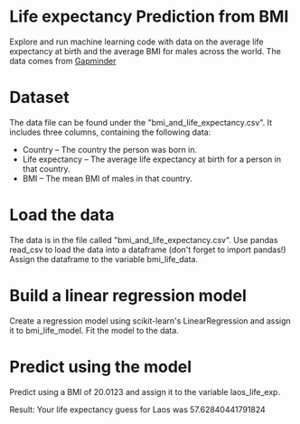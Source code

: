 # Life expectancy Prediction from BMI
Explore and run machine learning code with data on the average life expectancy at birth and the average BMI for males across the world. The data comes from 
<a herf= ''>  </a> [Gapminder](https://www.gapminder.org/)

# Dataset
The data file can be found under the "bmi_and_life_expectancy.csv". It includes three columns, containing the following data:

* Country – The country the person was born in.
* Life expectancy – The average life expectancy at birth for a person in that country.
* BMI – The mean BMI of males in that country.

# Load the data

The data is in the file called "bmi_and_life_expectancy.csv".
Use pandas read_csv to load the data into a dataframe (don't forget to import pandas!)
Assign the dataframe to the variable bmi_life_data.

# Build a linear regression model

Create a regression model using scikit-learn's LinearRegression and assign it to bmi_life_model.
Fit the model to the data.

# Predict using the model

Predict using a BMI of 20.0123 and assign it to the variable laos_life_exp.

Result: Your life expectancy guess for Laos was 57.62840441791824
